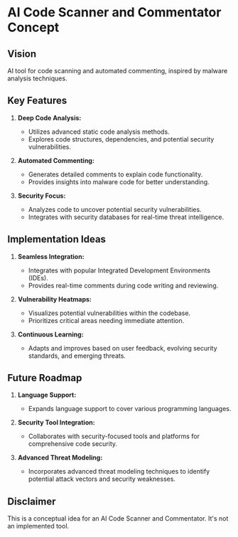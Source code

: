 # AI Code Scanner and Commentator Concept

## Vision
AI tool for code scanning and automated commenting, inspired by malware analysis techniques.

## Key Features
1. **Deep Code Analysis:**
   - Utilizes advanced static code analysis methods.
   - Explores code structures, dependencies, and potential security vulnerabilities.

2. **Automated Commenting:**
   - Generates detailed comments to explain code functionality.
   - Provides insights into malware code for better understanding.

3. **Security Focus:**
   - Analyzes code to uncover potential security vulnerabilities.
   - Integrates with security databases for real-time threat intelligence.

## Implementation Ideas
1. **Seamless Integration:**
   - Integrates with popular Integrated Development Environments (IDEs).
   - Provides real-time comments during code writing and reviewing.

2. **Vulnerability Heatmaps:**
   - Visualizes potential vulnerabilities within the codebase.
   - Prioritizes critical areas needing immediate attention.

3. **Continuous Learning:**
   - Adapts and improves based on user feedback, evolving security standards, and emerging threats.

## Future Roadmap
1. **Language Support:**
   - Expands language support to cover various programming languages.

2. **Security Tool Integration:**
   - Collaborates with security-focused tools and platforms for comprehensive code security.

3. **Advanced Threat Modeling:**
   - Incorporates advanced threat modeling techniques to identify potential attack vectors and security weaknesses.

## Disclaimer
This is a conceptual idea for an AI Code Scanner and Commentator. It's not an implemented tool.

